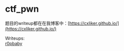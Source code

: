 # ctf_pwn

题目的writeup都在在我博客中：[https://cxliker.github.io/](https://cxliker.github.io/)

Writeups:  
[r0pbaby](https://cxliker.github.io/2018/04/09/Defcon-2015-R0pbaby-writeup/)  


